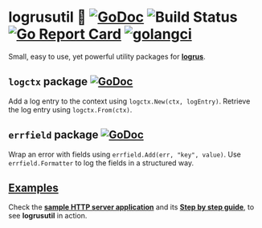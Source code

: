 # logrusutil :hammer: [![GoDoc](https://godoc.org/github.com/go-logrusutil/logrusutil?status.svg)](https://godoc.org/github.com/go-logrusutil/logrusutil) ![Build Status](https://github.com/go-logrusutil/logrusutil/workflows/build/badge.svg) [![Go Report Card](https://goreportcard.com/badge/github.com/go-logrusutil/logrusutil)](https://goreportcard.com/report/github.com/go-logrusutil/logrusutil) [![golangci](https://golangci.com/badges/github.com/go-logrusutil/logrusutil.svg)](https://golangci.com/r/github.com/go-logrusutil/logrusutil)

Small, easy to use, yet powerful utility packages for [**logrus**](https://github.com/sirupsen/logrus).

## `logctx` package [![GoDoc](https://godoc.org/github.com/go-logrusutil/logrusutil/logctx?status.svg)](https://godoc.org/github.com/go-logrusutil/logrusutil/logctx)

Add a log entry to the context using `logctx.New(ctx, logEntry)`. Retrieve the log entry using `logctx.From(ctx)`.

## `errfield` package [![GoDoc](https://godoc.org/github.com/go-logrusutil/logrusutil/errfield?status.svg)](https://godoc.org/github.com/go-logrusutil/logrusutil/errfield)

Wrap an error with fields using `errfield.Add(err, "key", value)`. Use `errfield.Formatter` to log the fields in a structured way.

## [Examples](example)

Check the [**sample HTTP server application**](example) and its [**Step by step guide**](example/README.md#step-by-step-guide), to see **logrusutil** in action.
